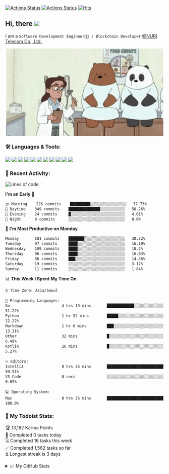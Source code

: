 
[![Actions Status](https://github.com/ddok2/ddok2/workflows/Todoist%20Readme/badge.svg)](https://github.com/ddok2/ddok2/actions)
[![Actions Status](https://github.com/ddok2/ddok2/workflows/wakatime-stats/badge.svg)](https://github.com/ddok2/ddok2/actions)
[![Hits](https://hits.seeyoufarm.com/api/count/incr/badge.svg?url=https%3A%2F%2Fgithub.com%2Fddok2)](https://hits.seeyoufarm.com)

<!-- ![visitors](https://visitor-badge.laobi.icu/badge?page_id=ddok2.ddok2) -->
## Hi, there <img src="https://raw.githubusercontent.com/MartinHeinz/MartinHeinz/master/wave.gif" width="25px">

I am a `Software Development Engineer🧑‍💻 / Blockchain Developer` [@NURI Telecom Co., Ltd.](http://www.nuritelecom.com)


<p align="center">
<img align="center" alt="GIF" src="img/debugging.gif" />
</p>


### 🛠 Languages & Tools:
<p>
    <img src="https://img.shields.io/badge/go-%2300ADD8.svg?&style=for-the-badge&logo=go&logoColor=white"/>
    <img src="https://img.shields.io/badge/node.js%20-%2343853D.svg?&style=for-the-badge&logo=node.js&logoColor=white"/>
    <img src="https://img.shields.io/badge/javascript%20-%23323330.svg?&style=for-the-badge&logo=javascript&logoColor=%23F7DF1E"/>
    <img src="https://img.shields.io/badge/typescript%20-%23007ACC.svg?&style=for-the-badge&logo=typescript&logoColor=white"/>
    <img src="https://img.shields.io/badge/python%20-%2314354C.svg?&style=for-the-badge&logo=python&logoColor=white"/>
    <img src="https://img.shields.io/badge/react%20-%2320232a.svg?&style=for-the-badge&logo=react&logoColor=%2361DAFB"/>
    <img src="https://img.shields.io/badge/AWS%20-%23FF9900.svg?&style=for-the-badge&logo=amazon-aws&logoColor=white"/>
    <img src="https://img.shields.io/badge/Google%20Cloud%20-%234285F4.svg?&style=for-the-badge&logo=google-cloud&logoColor=white"/>
    <img src="https://img.shields.io/badge/docker%20-%230db7ed.svg?&style=for-the-badge&logo=docker&logoColor=white"/>
    <img src="https://img.shields.io/badge/kubernetes%20-%23326ce5.svg?&style=for-the-badge&logo=kubernetes&logoColor=white"/>
    <img src="https://img.shields.io/badge/ansible%20-%231A1918.svg?&style=for-the-badge&logo=ansible&logoColor=white"/>
</p>

### 🌈 Recent Activity:
<!--START_SECTION:waka-->
![Lines of code](https://img.shields.io/badge/From%20Hello%20World%20I%27ve%20Written-630565%20lines%20of%20code-blue)

**I'm an Early 🐤** 

```text
🌞 Morning    226 commits    █████████░░░░░░░░░░░░░░░░   37.73% 
🌆 Daytime    349 commits    ██████████████░░░░░░░░░░░   58.26% 
🌃 Evening    24 commits     █░░░░░░░░░░░░░░░░░░░░░░░░   4.01% 
🌙 Night      0 commits      ░░░░░░░░░░░░░░░░░░░░░░░░░   0.0%

```
📅 **I'm Most Productive on Monday** 

```text
Monday       181 commits    ███████░░░░░░░░░░░░░░░░░░   30.22% 
Tuesday      97 commits     ████░░░░░░░░░░░░░░░░░░░░░   16.19% 
Wednesday    109 commits    ████░░░░░░░░░░░░░░░░░░░░░   18.2% 
Thursday     96 commits     ████░░░░░░░░░░░░░░░░░░░░░   16.03% 
Friday       86 commits     ███░░░░░░░░░░░░░░░░░░░░░░   14.36% 
Saturday     19 commits     ░░░░░░░░░░░░░░░░░░░░░░░░░   3.17% 
Sunday       11 commits     ░░░░░░░░░░░░░░░░░░░░░░░░░   1.84%

```


📊 **This Week I Spent My Time On** 

```text
⌚︎ Time Zone: Asia/Seoul

💬 Programming Languages: 
Go                       4 hrs 19 mins       ████████████░░░░░░░░░░░░░   51.22% 
Python                   1 hr 52 mins        █████░░░░░░░░░░░░░░░░░░░░   22.22% 
Markdown                 1 hr 6 mins         ███░░░░░░░░░░░░░░░░░░░░░░   13.21% 
Other                    32 mins             █░░░░░░░░░░░░░░░░░░░░░░░░   6.49% 
Kotlin                   26 mins             █░░░░░░░░░░░░░░░░░░░░░░░░   5.27%

🔥 Editors: 
IntelliJ                 8 hrs 26 mins       █████████████████████████   99.91% 
VS Code                  0 secs              ░░░░░░░░░░░░░░░░░░░░░░░░░   0.09%

💻 Operating System: 
Mac                      8 hrs 26 mins       █████████████████████████   100.0%

```


<!--END_SECTION:waka-->

### 🚧 My Todoist Stats:
<!-- TODO-IST:START -->
🏆  13,182 Karma Points           
🌸  Completed 0 tasks today           
🗓  Completed 16 tasks this week           
✅  Completed 1,562 tasks so far           
⏳  Longest streak is 3 days
<!-- TODO-IST:END -->

<details>
<summary>📈 My GitHub Stats</summary>
<p align="center"> <img src="https://github-readme-stats.vercel.app/api?username=ddok2&show_icons=true" alt="ddok2" />
</details>
